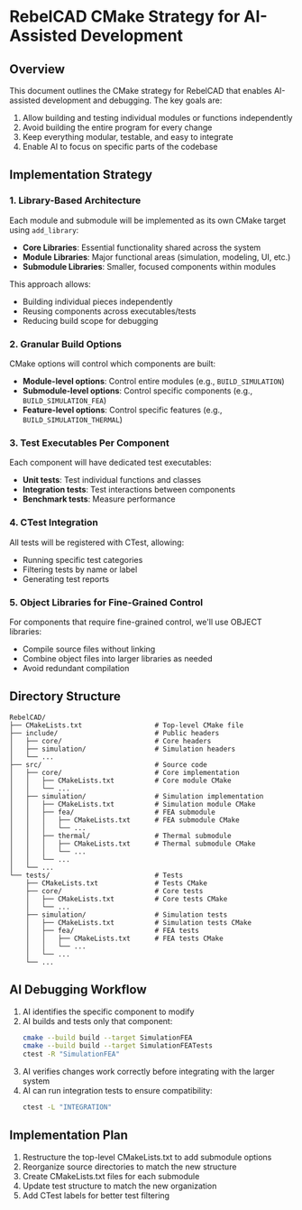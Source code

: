 # RebelCAD CMake Strategy for AI-Assisted Development

## Overview

This document outlines the CMake strategy for RebelCAD that enables AI-assisted development and debugging. The key goals are:

1. Allow building and testing individual modules or functions independently
2. Avoid building the entire program for every change
3. Keep everything modular, testable, and easy to integrate
4. Enable AI to focus on specific parts of the codebase

## Implementation Strategy

### 1. Library-Based Architecture

Each module and submodule will be implemented as its own CMake target using `add_library`:

- **Core Libraries**: Essential functionality shared across the system
- **Module Libraries**: Major functional areas (simulation, modeling, UI, etc.)
- **Submodule Libraries**: Smaller, focused components within modules

This approach allows:
- Building individual pieces independently
- Reusing components across executables/tests
- Reducing build scope for debugging

### 2. Granular Build Options

CMake options will control which components are built:

- **Module-level options**: Control entire modules (e.g., `BUILD_SIMULATION`)
- **Submodule-level options**: Control specific components (e.g., `BUILD_SIMULATION_FEA`)
- **Feature-level options**: Control specific features (e.g., `BUILD_SIMULATION_THERMAL`)

### 3. Test Executables Per Component

Each component will have dedicated test executables:

- **Unit tests**: Test individual functions and classes
- **Integration tests**: Test interactions between components
- **Benchmark tests**: Measure performance

### 4. CTest Integration

All tests will be registered with CTest, allowing:

- Running specific test categories
- Filtering tests by name or label
- Generating test reports

### 5. Object Libraries for Fine-Grained Control

For components that require fine-grained control, we'll use OBJECT libraries:

- Compile source files without linking
- Combine object files into larger libraries as needed
- Avoid redundant compilation

## Directory Structure

```
RebelCAD/
├── CMakeLists.txt                  # Top-level CMake file
├── include/                        # Public headers
│   ├── core/                       # Core headers
│   ├── simulation/                 # Simulation headers
│   └── ...
├── src/                            # Source code
│   ├── core/                       # Core implementation
│   │   ├── CMakeLists.txt          # Core module CMake
│   │   └── ...
│   ├── simulation/                 # Simulation implementation
│   │   ├── CMakeLists.txt          # Simulation module CMake
│   │   ├── fea/                    # FEA submodule
│   │   │   ├── CMakeLists.txt      # FEA submodule CMake
│   │   │   └── ...
│   │   ├── thermal/                # Thermal submodule
│   │   │   ├── CMakeLists.txt      # Thermal submodule CMake
│   │   │   └── ...
│   │   └── ...
│   └── ...
└── tests/                          # Tests
    ├── CMakeLists.txt              # Tests CMake
    ├── core/                       # Core tests
    │   ├── CMakeLists.txt          # Core tests CMake
    │   └── ...
    ├── simulation/                 # Simulation tests
    │   ├── CMakeLists.txt          # Simulation tests CMake
    │   ├── fea/                    # FEA tests
    │   │   ├── CMakeLists.txt      # FEA tests CMake
    │   │   └── ...
    │   └── ...
    └── ...
```

## AI Debugging Workflow

1. AI identifies the specific component to modify
2. AI builds and tests only that component:
   ```bash
   cmake --build build --target SimulationFEA
   cmake --build build --target SimulationFEATests
   ctest -R "SimulationFEA"
   ```
3. AI verifies changes work correctly before integrating with the larger system
4. AI can run integration tests to ensure compatibility:
   ```bash
   ctest -L "INTEGRATION"
   ```

## Implementation Plan

1. Restructure the top-level CMakeLists.txt to add submodule options
2. Reorganize source directories to match the new structure
3. Create CMakeLists.txt files for each submodule
4. Update test structure to match the new organization
5. Add CTest labels for better test filtering
